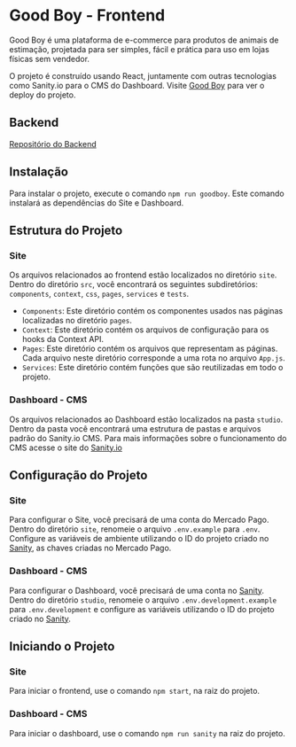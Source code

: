 # Good Boy - Frontend

Good Boy é uma plataforma de e-commerce para produtos de animais de estimação, projetada para ser simples, fácil e prática para uso em lojas físicas sem vendedor. 

O projeto é construído usando React, juntamente com outras tecnologias como Sanity.io para o CMS do Dashboard. Visite [Good Boy](https://goodboy.net.br) para ver o deploy do projeto.

## Backend

[Repositório do Backend](https://github.com/gustavolendimuth/goodboy-api)

## Instalação

Para instalar o projeto, execute o comando `npm run goodboy`. Este comando instalará as dependências do Site e Dashboard.

## Estrutura do Projeto

### Site
Os arquivos relacionados ao frontend estão localizados no diretório `site`. Dentro do diretório `src`, você encontrará os seguintes subdiretórios: `components`, `context`, `css`, `pages`, `services` e `tests`.

- `Components`: Este diretório contém os componentes usados nas páginas localizadas no diretório `pages`.
- `Context`: Este diretório contém os arquivos de configuração para os hooks da Context API.
- `Pages`: Este diretório contém os arquivos que representam as páginas. Cada arquivo neste diretório corresponde a uma rota no arquivo `App.js`.
- `Services`: Este diretório contém funções que são reutilizadas em todo o projeto.

### Dashboard - CMS
Os arquivos relacionados ao Dashboard estão localizados na pasta `studio`. Dentro da pasta você encontrará uma estrutura de pastas e arquivos padrão do Sanity.io CMS. Para mais informações sobre o funcionamento do CMS acesse o site do [Sanity.io](https://sanity.io)

## Configuração do Projeto

### Site

Para configurar o Site, você precisará de uma conta do Mercado Pago. Dentro do diretório `site`, renomeie o arquivo `.env.example` para `.env`. Configure as variáveis de ambiente utilizando o ID do projeto criado no [Sanity](https://sanity.io), as chaves criadas no Mercado Pago.

### Dashboard - CMS

Para configurar o Dashboard, você precisará de uma conta no [Sanity](https://sanity.io). Dentro do diretório `studio`, renomeie o arquivo `.env.development.example` para `.env.development` e configure as variáveis utilizando o ID do projeto criado no [Sanity](https://sanity.io).

## Iniciando o Projeto
### Site
Para iniciar o frontend, use o comando `npm start`, na raiz do projeto.
### Dashboard - CMS
Para iniciar o dashboard, use o comando `npm run sanity` na raiz do projeto.